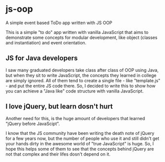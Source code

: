 # js-oop
A simple event based ToDo app written with JS OOP

This is a simple "to do" app written with vanilla JavaScript that aims to demonstrate some concepts for modular development, like object (classes and instantiation) and event orientation.

## JS for Java developers

I saw many graduated developers take class after class of OOP using Java, but when they sit to write JavaScript, the concepts they learned in college are simply ignored. All of them tend to create a single file - like "template.js" - and put the entire JS code there. So, I decided to write this to show how you can achieve a "Java like" code structure with vanilla JavaScript.

## I love jQuery, but learn dosn't hurt

Another need for this, is the huge amount of developers that learned "jQuery before JavaScipt".

I know that the JS community have been writing the death note of jQuery for a few years now, but the number of people who use it and still didn't get your hands dirty in the awesome world of "true JavaScript" is huge. So, I hope this helps some of them to see that the concepts behind jQuery are not that complex and their lifes dosn't depend on it.
